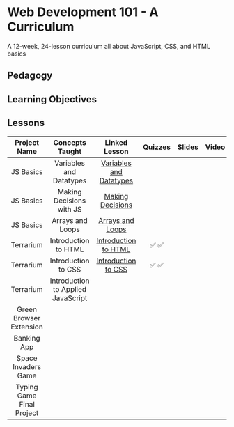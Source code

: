 # Web Development 101 - A Curriculum

A 12-week, 24-lesson curriculum all about JavaScript, CSS, and HTML basics

## Pedagogy

## Learning Objectives

## Lessons

|Project Name|Concepts Taught|Linked Lesson|Quizzes|Slides|Video|Author
|:-:|:-:|:-:|:-:|:-:|:-:|:-:|
|JS Basics|Variables and Datatypes|[Variables and Datatypes](../js-basics/tree/js-basics/1_variables_datatypes/)||||Jasmine|
|JS Basics|Making Decisions with JS|[Making Decisions](../js-basics/tree/js-basics/2_decisions/)||||Jasmine|
|JS Basics|Arrays and Loops|[Arrays and Loops](../js-basics/tree/js-basics/3_arrays_loops/)||||Jasmine|
|Terrarium|Introduction to HTML|[Introduction to HTML](../terrarium-project/tree/terrarium-project/intro-to-html)| ✅ ✅  ||   |Jen|
|Terrarium|Introduction to CSS|[Introduction to CSS](../terrarium-project/tree/terrarium-project/intro-to-css)| ✅ ✅  ||   |Jen|
|Terrarium|Introduction to Applied JavaScript||  ||   |Jen|
|Green Browser Extension|   |   |   |   |   |Jen|
|Banking App|   |   |   |   |   |Yohan|
|Space Invaders Game|   |   |   |   |   |Chris|
|Typing Game Final Project|   |   |   |   |   |Christopher|
